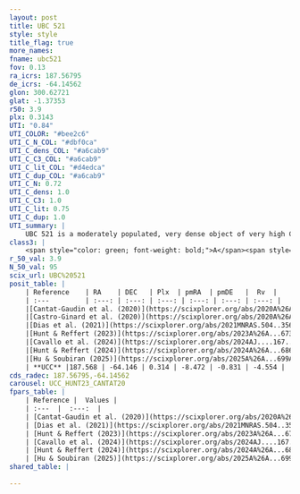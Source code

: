 ```yaml
---
layout: post
title: UBC 521
style: style
title_flag: true
more_names: 
fname: ubc521
fov: 0.13
ra_icrs: 187.56795
de_icrs: -64.14562
glon: 300.62721
glat: -1.37353
r50: 3.9
plx: 0.3143
UTI: "0.84"
UTI_COLOR: "#bee2c6"
UTI_C_N_COL: "#dbf0ca"
UTI_C_dens_COL: "#a6cab9"
UTI_C_C3_COL: "#a6cab9"
UTI_C_lit_COL: "#d4edca"
UTI_C_dup_COL: "#a6cab9"
UTI_C_N: 0.72
UTI_C_dens: 1.0
UTI_C_C3: 1.0
UTI_C_lit: 0.75
UTI_C_dup: 1.0
UTI_summary: |
    UBC 521 is a moderately populated, very dense object of very high C3 quality. It is well-studied in the literature.
class3: |
    <span style="color: green; font-weight: bold;">A</span><span style="color: green; font-weight: bold;">A</span>
r_50_val: 3.9
N_50_val: 95
scix_url: UBC%20521
posit_table: |
    | Reference    | RA    | DEC   | Plx  | pmRA  | pmDE   |  Rv  |
    | :---         | :---: | :---: | :---: | :---: | :---: | :---: |
    |[Cantat-Gaudin et al. (2020)](https://scixplorer.org/abs/2020A%26A...640A...1C) | 187.576 | -64.16 | 0.322 | -8.453 | -0.851 | -- |
    |[Castro-Ginard et al. (2020)](https://scixplorer.org/abs/2020A%26A...635A..45C) | 187.552 | -64.155 | 0.324 | -8.456 | -0.838 | -- |
    |[Dias et al. (2021)](https://scixplorer.org/abs/2021MNRAS.504..356D) | 187.522 | -64.159 | 0.329 | -8.46 | -0.821 | -- |
    |[Hunt & Reffert (2023)](https://scixplorer.org/abs/2023A%26A...673A.114H) | 187.585 | -64.168 | 0.311 | -8.467 | -0.822 | 6.05 |
    |[Cavallo et al. (2024)](https://scixplorer.org/abs/2024AJ....167...12C) | 187.56 | -64.16 | 0.309 | -- | -- | -- |
    |[Hunt & Reffert (2024)](https://scixplorer.org/abs/2024A%26A...686A..42H) | 187.585 | -64.168 | 0.311 | -8.467 | -0.822 | 6.05 |
    |[Hu & Soubiran (2025)](https://scixplorer.org/abs/2025A%26A...699A.246H) | 187.56 | -64.16 | -- | -- | -- | -- |
    | **UCC** |187.568 | -64.146 | 0.314 | -8.472 | -0.831 | -4.554 | 
cds_radec: 187.56795,-64.14562
carousel: UCC_HUNT23_CANTAT20
fpars_table: |
    | Reference |  Values |
    | :---  |  :---:  |
    | [Cantat-Gaudin et al. (2020)](https://scixplorer.org/abs/2020A%26A...640A...1C) | `AVNN=1.66, DMNN=12.07, AgeNN=8.97` |
    | [Dias et al. (2021)](https://scixplorer.org/abs/2021MNRAS.504..356D) | `Av=2.688, Dist=2954, logage=6.842, [Fe/H]=0.228` |
    | [Hunt & Reffert (2023)](https://scixplorer.org/abs/2023A%26A...673A.114H) | `AV50=2.616, diffAV50=1.669, MOD50=12.346, logAge50=8.411` |
    | [Cavallo et al. (2024)](https://scixplorer.org/abs/2024AJ....167...12C) | `AV50=2.43, dMod50=11.93, logAge50=8.74, [Fe/H]50=0.25` |
    | [Hunt & Reffert (2024)](https://scixplorer.org/abs/2024A%26A...686A..42H) | `MassJ=1057.38` |
    | [Hu & Soubiran (2025)](https://scixplorer.org/abs/2025A%26A...699A.246H) | `MA22=-0.13, MA23f=-0.22, MA23g=0.14, MZ23=-0.2, MK24=-0.16, MF24=-0.23` |
shared_table: |
    
---
```

